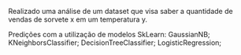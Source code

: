 Realizado uma análise de um dataset que visa saber a quantidade de vendas de sorvete x em um temperatura y. 

Predições com a utilização de modelos SkLearn: 
GaussianNB;
KNeighborsClassifier;
DecisionTreeClassifier;
LogisticRegression;

